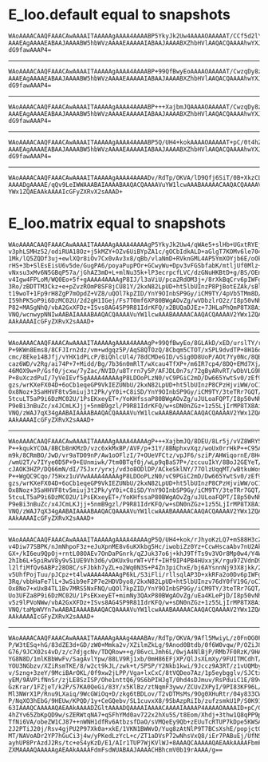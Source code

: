 # E_loo.default equal to snapshots

    WAoAAAACAAQFAAACAwAAAAITAAAAAgAAAA4AAAABP5YkyJk2Uw4AAAAOAAAAAT/CCf5d2lYl
    AAAEAgAAAAEABAAJAAAABW5hbWVzAAAAEAAAAAIABAAJAAAABXZhbHVlAAQACQAAAAhwYXJl
    dG9fawAAAP4=

---

    WAoAAAACAAQFAAACAwAAAAITAAAAAgAAAA4AAAABP+99QfBwyEoAAAAOAAAAAT/CwzqDy8zd
    AAAEAgAAAAEABAAJAAAABW5hbWVzAAAAEAAAAAIABAAJAAAABXZhbHVlAAQACQAAAAhwYXJl
    dG9fawAAAP4=

---

    WAoAAAACAAQFAAACAwAAAAITAAAAAgAAAA4AAAABP+++XajbmJQAAAAOAAAAAT/CwzqDy8zd
    AAAEAgAAAAEABAAJAAAABW5hbWVzAAAAEAAAAAIABAAJAAAABXZhbHVlAAQACQAAAAhwYXJl
    dG9fawAAAP4=

---

    WAoAAAACAAQFAAACAwAAAAITAAAAAgAAAA4AAAABP5Q/UH4+kokAAAAOAAAAAT+pC/0t4hZY
    AAAEAgAAAAEABAAJAAAABW5hbWVzAAAAEAAAAAIABAAJAAAABXZhbHVlAAQACQAAAAhwYXJl
    dG9fawAAAP4=

---

    WAoAAAACAAQFAAACAwAAAAITAAAAAgAAAA4AAAADv/RdTp/OKVA/lD9Qfj6SiT/0B+XkzCLI
    AAAADgAAAAE/qQv9LeIWWAAABAIAAAABAAQACQAAAAVuYW1lcwAAABAAAAACAAQACQAAAAV2
    YWx1ZQAEAAkAAAAIcGFyZXRvX2sAAAD+

# E_loo.matrix equal to snapshots

    WAoAAAACAAQFAAACAwAAAAITAAAAAgAAAA4AAAAgP5YkyJk2Uw4/qWAe5+slHb+UGxtRYEj6
    v3phLSMHz52/odiRUA18Oz+j5kMZY+OZv6UiBYpZA1c/gOCbIdkALD+aGlgT7KOMv6le704r
    1Mk/lQ5ZQDf3uj+ewlXQr8iOv7Cx0vAv3x8/qBb/vlaNmD+RVknGML4AP5YmXOYjb6E/oOks
    rHS+3b+SlEsEisU6v5de/GugPA6/poyaPupPOr+GCwyWu+Dpv3vFGSbfabK/mtljUf0Mlz+K
    vNxsu3xMv6N5GBqP57a/jGhAZ3mD+L+mlNu35k+lP3ecrpcfLVC/dzGNuHKBtD+g/BS/OEnN
    v4Igw4FPLoM/WQ0Eo+5f+gAAAA4AAAAgP8IJ/l3aViU/pca2RdOM3j+/8rXkBqCrv6pIWFgx
    3Ro/zBDTTM3Ckz+e+pZvzROmP8SF8jCU81Y/2kxN82LpUD+ht5lbUInzP8PjBotEZAk/sBld
    t19woT+1Fp9rH8ZgP7mOpdZ+VZ8/uQOl7kpZID/YnY9OInbSP9Gy/iCM9TY/4pVb5TMm8D/h
    I59hPK5oP9i6DzMC02U/2d2gH1IGej/Fs7T0mf6XP80BWgAOvZg/wVDbzlrO2z/I8p50vNhw
    P82+MASgNhQ/vbA2GxXFDz+ISvs8AG4SP9R81IdrKFQ/x2BUQaDJEz+7JHLaPhQmP8TX8Aiv
    VNQ/wcnwypNNIwAABAIAAAABAAQACQAAAAVuYW1lcwAAABAAAAACAAQACQAAAAV2YWx1ZQAE
    AAkAAAAIcGFyZXRvX2sAAAD+

---

    WAoAAAACAAQFAAACAwAAAAITAAAAAgAAAA4AAAAgP+99QfBwyEo/8GLAkD/xED/urslTY/r8
    P+9KWn8Ems8/8CFJIrn2dz/vm+wdgqz5P/AqS8QTOzQ/8Cbqm5CTOT/xSPL9dvdTP+8H16ot
    cmc/8Eke14BJfj/vYHX1dPLcP/BiQhlcUl4/78dCMDeGID/vSig0D8UoP/AOt7Yy0Nc/8QBL
    caz6WD/v2Rg/ai74P+7+Midd/Bg/7b36n0mRlT/wXcau4TfXP+/m6IR7cp4/8DQ+EMd7Xj/u
    46MOX9w+P/Gsf0/jcxw/7yZac/NVID/u8Trrn7y5P/AFJDL0n7s/72gByARvRT/wDbVLG9Ph
    P+8uXczdPuI/7yVeIEvf5gAAAA4AAAAgP8LDOoPLzN0/vC9PGiC2mD/Dw665YwtSv0/zEf9g
    gzs/wrKXeFX04D+6oCb1eqeGP9VkIEZUNbU/2kxN82LpUD+ht5lbUInzP8CPzHjviWW/oC1v
    Ox8Noz+3SaHHVF8tv5miuj3t2Pk/yY0i+C8iSD/YnY9OInbSP9Gy/iCM9TY/3teTRr7GQT/l
    5tcuLT5aP9i6DzMC02U/1PsEKxeyET+/YoKHfssaP80BWgAOvZg/uJULoaFQPT/I8p50vNhw
    P9eBi3nBuZc/x4JCmLKJjj+5nmB9gzl/P9R81IdrKFQ/w+sDN0nZGz+1z55LjIrMP8TX8Aiv
    VNQ/zWAJ7qX34gAABAIAAAABAAQACQAAAAVuYW1lcwAAABAAAAACAAQACQAAAAV2YWx1ZQAE
    AAkAAAAIcGFyZXRvX2sAAAD+

---

    WAoAAAACAAQFAAACAwAAAAITAAAAAgAAAA4AAAAgP+++XajbmJQ/8DEU/8Lr5j/vVZ8WRY5+
    P++kqukYCOA/8BCb8nKMzD/vzc6xkMxBP/AVF/p+31Y/8BNphxvXqz/woUx0rrHkP++C95Ag
    m9k/8CRmBO/JwD/vr9aTD09nP/Aw1oOFlzI/7+OUeVFCtz/vpJF6/sziP/AHWiqornE/8H4z
    /wmU2T/v7IYye0D5P+9+EUnmiwk/7tm0BTqf0j/wLp9qBaS7P+/zccuuIkY/8BoJ2GEYeT/v
    cJAOK3HZP/DQ66mN/dI/75Jxr/yrxj/vd3o8ODlDP/ACkeSklNY/77OlzUqqMT/wBtkuWosN
    P++WgQC9Cqo/75Hxz1uVVwAAAA4AAAAgP8LDOoPLzN0/vC9PGiC2mD/Dw665YwtSv0/zEf9g
    gzs/wrKXeFX04D+6oCb1eqeGP9VkIEZUNbU/2kxN82LpUD+ht5lbUInzP8CPzHjviWW/oC1v
    Ox8Noz+3SaHHVF8tv5miuj3t2Pk/yY0i+C8iSD/YnY9OInbSP9Gy/iCM9TY/3teTRr7GQT/l
    5tcuLT5aP9i6DzMC02U/1PsEKxeyET+/YoKHfssaP80BWgAOvZg/uJULoaFQPT/I8p50vNhw
    P9eBi3nBuZc/x4JCmLKJjj+5nmB9gzl/P9R81IdrKFQ/w+sDN0nZGz+1z55LjIrMP8TX8Aiv
    VNQ/zWAJ7qX34gAABAIAAAABAAQACQAAAAVuYW1lcwAAABAAAAACAAQACQAAAAV2YWx1ZQAE
    AAkAAAAIcGFyZXRvX2sAAAD+

---

    WAoAAAACAAQFAAACAwAAAAITAAAAAgAAAA4AAAAgP5Q/UH4+kok/rJhyoKzLQ7+mS88H3cZO
    v4Diw77SBPK/nJmNhpoF3z+eJuXpnME8v6uKXkbg5Hc/iwobiZz0Yz+CcwHscaAbv7nU2Akt
    GX+/kI6eu9QpOj+rntL08OAEv7OnDaPGnrk/qZJuk37o6j+khJ9TfTs9v3VOr8Mp0w4/Y4WW
    2hIb6L+5piRwV8y9v51UE9Vh3d6/vDKUx9urWT+Vff+IHf9IP4PB4HUxxjK/rgu97ZVdnD91
    l2lfiMfQv6ABPz28O8C/sFJbkh7yZL+o2Wq0N3S+P4Zn3piChxE/bj6AYsnnNj93X8jkk/2u
    v5UhfPojTuu/pJCpz+t4lwAAAA4AAAAgP6kL/S3iFli/rllsqlAP3D+xkRFa2o0Dv6pIWFgx
    3Rq/vbbHaFe7lL+3wSib9eF2P7e2HDVDyo8/2kxN82LpUD+ht5lbUInzv76dY0fV19G/oC1v
    Ox8No7+xUxB4TL1Bv7MRS5NxFNQ/uQOl7kpZID/YnY9OInbSP9Gy/iCM9TY/3teTRr7GQT/V
    Uo3UFZa8P9i6DzMC02U/1PsEKxeyET+mimNy3QAxP80BWgAOvZg/uEa4KLePjD/I8p50vNhw
    v5z9lPVoNWw/vbA2GxXFDz+ISvs8AG4SP9R81IdrKFQ/w+sDN0nZGz+1z55LjIrMP8TX8Aiv
    VNQ/taMpWVYn7wAABAIAAAABAAQACQAAAAVuYW1lcwAAABAAAAACAAQACQAAAAV2YWx1ZQAE
    AAkAAAAIcGFyZXRvX2sAAAD+

---

    WAoAAAACAAQFAAACAwAAAAITAAAAAgAAAg4AAABAv/RdTp/OKVA/9Afl5MwiyL/z0FnOG0F+
    P/W3tESq+hG/83dZE3d+GD/zW0+Mmka2v/XZilmZkLg/9Anod0Btdb/0f6W0vqw/P/OZiJ83
    G76/9JCX02s4vD/z/c7djgcNv/TDQRow++g/86vcLJmh6L/0wjA4NlBjP/RMb7F0RzK/9HAc
    YG8N8D/1mlKBbWwFv/SagAvlYpw/88LV9Rj1xb/0mH86EFjXP/QlJsXLmXy/9FUITMCdhT/0
    YOU3NGbzv/XZiRsmTKE/8/w2ct9kJL/zwk+t/SPSP/Y2Nkb1kwi/9Jccz9A3RT/z1vUQMbyE
    v/Szng+3zeY/9MciBArOKL/0f9xw2jLPP/Vga+lxCxC/8tVQDeo7Az/1p5eybgglv/SJCtxH
    yEM/9AVPifNnSr/zjLE8SzISP/Ohe1nttQ6/9S6bPIHJgT/0hd4sDJmuv/RsPduiC1E/89vZ
    GzKrar/1FZjeT/k2P/S7KA0QeGi/83Y/x5KlBz/ztNqmF3ywv/ZCUvZXPyI/9PI83KF96L/0
    Ml3NWrX1P/Rnu9LXaiq/9WcGWiOq+D/zkg6tBDLov/T2vDTMsMs/9Og0XHuRtr/04y833CW8
    P/NqXO3hEbG/9HEUw/KPQD/1y+CeGQebv/SL1cuvxX8/9SbAzpRiIb/zufzsmkU1P/S0K91V
    63IAAAQCAAAAAQAEAAkAAAADZGltAAAADQAAAAIAAAACAAAAIAAAAP4AAAAOAAAAID+pC/0t
    4hZYv65ZbKpQD9w/sZERWtqNA7+qSFhYMd0av722x2hXu5S/t8Eom/Xhdj+3thw1Q8qPP9pM
    TfNi6VA/obeZW1CJ87++nWNH1dfRv6AtbzsfDaO/sVMQeEy9Qb+zEUuTcRTUP7kDpe5KWSA/
    2J2PTiJ20j/Rsv4gjPU2P97Xk0a+xkE/1VKN1BWWvD/Yug8zAtNlP9T7BCsXshE/popjct0A
    MT/NAVoADr2YP7hGuCi3j4w/yPKedLzYcL+c/ZT1aDVsP72wNhsVxQ8/iEr7PABuEj/UfNSH
    ayhUP8PrAzdJ2Rs/tc+eS4yKzD/E1/AIr1TUP7WjKVlWJ+8AAAQCAAAAAQAEAAkAAAAFbmFt
    ZXMAAAAQAAAAAgAEAAkAAAAFdmFsdWUABAAJAAAACHBhcmV0b19rAAAA/g==

